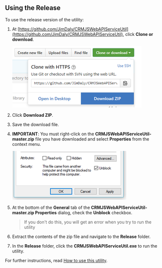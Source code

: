 ## Using the Release 

To use the release version of the utility: 

1. At [https://github.com/JimDaly/CRMJSWebAPIServiceUtil](https://github.com/JimDaly/CRMJSWebAPIServiceUtil), click **Clone or download**.

    ![Download zip file](../images/DownloadZip.PNG)

2. Click **Download ZIP**.

3. Save the download file.

4. **IMPORTANT**: You must right-click on the **CRMJSWebAPIServiceUtil-master.zip** 
file you have downloaded and select **Properties** from the context menu.

    ![unblock downloaded zip file](../images/Unblock.png)

5. At the bottom of the **General** tab of the **CRMJSWebAPIServiceUtil-master.zip Properties** dialog, check the **Unblock** checkbox.
    
    >If you don't do this, you will get an error when you try to run the utility

6. Extract the contents of the zip file and navigate to the **Release** folder.

7. In the **Release** folder, click the **CRMJSWebAPIServiceUtil.exe** to run the utility.

For further instructions, read  [How to use this utility](../README.md#how-to-use-this-utility).


